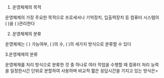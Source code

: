 1. 운영체제의 목적

운영체제의 가장 주요한 목적으로 프로세서나 기억장치, 입출력장치 등 컴퓨터 시스템의 (    )을 (      )관리한다





2. 운영체제의 분류 

운영체제는 (          ) 가능여부, (        )의 수, (            )의 세가지 방식으로 분류할 수 있다





3.운영체제의 분류

운영체제를 처리 방식으로 분류한 것 중 하나로 여러 작업을 수행할 때 컴퓨터 처리 능력을 일정한시간 단위로 분할하여 사용하며 비교적 짧은 응답시간을 가지고 있는 방식은>






